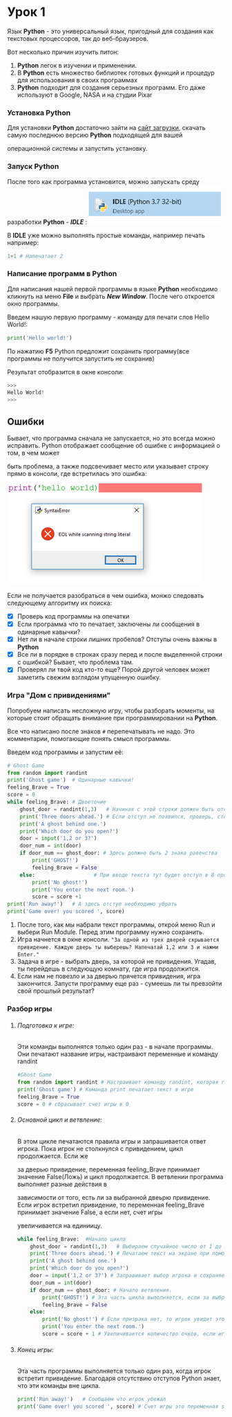 # Урок 1

Язык **Python** - это универсальный язык, пригодный для создания как текстовых процессоров, так до веб-браузеров.

Вот несколько причин изучить питон:

1. **Python** легок в изучении и применении.
2. В **Python** есть множество библиотек готовых функций и процедур для использования в своих программах
3. **Python** подходит для создания серьезных программ. Его даже используют в Google, NASA и на студии Pixar

### Установка Python

Для установки **Python** достаточно зайти на [сайт загрузки](https://www.python.org/downloads/и "Выбор версии Python"), скачать самую последнюю версию **Python** подходящей для вашей 

операционной системы и запустить установку.

### Запуск Python

После того как программа установится, можно запускать среду разработки **Python** - ___IDLE___ : ![IDLE](./resources/IDLE.png)

В **IDLE** уже можно выполнять простые команды, например печать  например:

```python
1+1 # Напечатает 2
```

### Написание программ в Python

Для написания нашей первой программы в языке **Python** необходимо кликнуть на меню **File** и выбрать ___New Window___. После чего откроется окно программы.

Введем нашую первую программу - команду для печати слов Hello World!:

```python
print('Hello world!')
```

По нажатию **F5** Python предложит сохранить программу(все программы не получится запустить не сохранив)

Результат отобразится в окне консоли:

```python
>>>
Hello World!
>>>
```

## Ошибки

Бывает, что программа сначала не запускается, но это всегда можно исправить. Python отображает сообщение об ошибке с информацией о том, в чем может

быть проблема, а также подсвечивает место или указывает строку прямо в консоли, где встретилась это ошибка:

 ![Icon](./resources/error.png)

Если не получается разобраться в чем ошибка, монжо следовать следующему алгоритму их поиска:

- [x] Проверь код программы на опечатки
- [x] Если программа что то печатает, заключены ли сообщения в одинарные кавычки?
- [x] Нет ли в начале строки лишних пробелов? Отступы очень важны в **Python**
- [x] Все ли в порядке в строках сразу перед и после выделенной строки с ошибкой? Бывает, что проблема там.
- [x] Проверял ли твой код кто-то еще? Порой другой человек может заметить свежим взглядом упущенную ошибку.

### Игра "Дом с привидениями"

Попробуем написать несложную игру, чтобы разборать моменты, на которые стоит обращать внимание при программировании на **Python**. 

Все что написано после знаков ```#``` перепечатывать не надо. Это комментарии, помогающие понять смысл программы.

Введем код программы и запустим её:

```python
# Ghost Game
from random import randint
print('Ghost game')  # Одинарные кавычки!
feeling_Brave = True 
score = 0
while feeling_Brave: # Двоеточие 
    ghost_door = randint(1,3)   # Начиная с этой строки должен быть отступ в 4 пробела
    print('Three doors ahead.') # Если отступ не появился, проверь, стоит ли после feeling_Brave двоеточие
    print('A ghost behind one.')
    print('Which door do you open?')
    door = input('1,2 or 3?')
    door_num = int(door)
    if door_num == ghost_door: # Здесь должно быть 2 знака равенства
        print('GHOST!')
        feeling_Brave = False
    else:					# При вводе текста тут будет отступ в 8 пробелов и его надо будет уменьшить до 4 пробелов
        print('No ghost!')
        print('You enter the next room.')
        score = score +1
print('Run away!')   # А здесь отступ необходимо убрать
print('Game over! you scored ', score)

```

1. После того, как мы набрали текст программы, открой меню Run и выбери Run Module. Перед этим программу нужно сохранить.
2. Игра начнется в окне консоли. ```"За одной из трех дверей скрывается привидение. Каждую дверь ты выберешь? Напечатай 1,2 или 3 и нажми Enter."```
3. Задача в игре - выбрать дверь, за которой не привидения. Угадав, ты перейдешь в следующую комнату, где игра продолжится.
4. Если нам не повезло и за дверью прячется привидения, игра закончится. Запусти программу еще раз - сумеешь ли ты превзойти свой прошлый результат?

### Разбор игры

1. ###### Подготовка к игре:

   Эти команды выполнятся только один раз - в начале программы. Они печатают название игры, настраивают переменные и команду randint

   ```python
   #Ghost Game
   from random import randint # Настраивает команду randint, которая генерирует случайные числа
   print('Ghost game') # Команда print печатает текст в игре
   feeling_Brave = True 
   score = 0 # сбрасывает счет игры в 0
   ```

2. ###### Основной цикл и ветвление:

   В этом цикле печатаются правила игры и запрашивается ответ игрока. Пока игрок не столкнулся с привидением, цикл продолжается. Если же

   за дверью привидение, переменная feeling_Brave принимает значение False(Ложь) и цикл продолжается. В ветвлении программа выполняет разные действия в

   зависимости от того, есть ли за выбранной двеьрю привидение. Если игрок встретил привидение, то переменная feeling_Brave принимает значение False, а если нет, счет игры 

   увеличивается на единиицу.

   ```python
   while feeling_Brave:  #Начало цикла
       ghost_door = randint(1,3)   # Выбираем случайное число от 1 до 3
       print('Three doors ahead.') # Печатаем текст на экране при помощи команды print
       print('A ghost behind one.')
       print('Which door do you open?')
       door = input('1,2 or 3?') # Запрашивает выбор игрока и сохраняет его в переменную door
       door_num = int(door)
       if door_num == ghost_door: # Начало ветвления. 
           print('GHOST!') # Эта часть цикла выполняется, если за выбранной дверью есть привидение
           feeling_Brave = False
       else:	
           print('No ghost!') # Если призрака нет, то игрок увидит это сообщение и игра продолжится
           print('You enter the next room.')
           score = score + 1 # Увеличивается количество очков, если игрок не встретил привидения
   ```

   

3. ###### Конец игры:

   Эта часть программы выполняется только один раз, когда игрок встретит привидение. Благодаря отсутствию отступов Python знает, что эти команды вне цикла.

   ```python
   print('Run away!')   # Сообщаем что игрок убежал
   print('Game over! you scored ', score) # Счет игры это переменная score, значение которой меняется в зависимости от количества пройденных комнат
   ```


